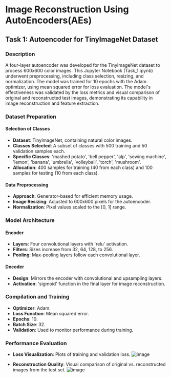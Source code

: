 # Image Reconstruction Using AutoEncoders(AEs)
## Task 1: Autoencoder for TinyImageNet Dataset
### Description
A four-layer autoencoder was developed for the TinyImageNet dataset to process 600x600 color images. This Jupyter Notebook (Task_1.ipynb) underwent preprocessing, including class selection, resizing, and normalization. The model was trained for 10 epochs with the Adam optimizer, using mean squared error for loss evaluation. The model's effectiveness was validated by the loss metrics and visual comparison of original and reconstructed test images, demonstrating its capability in image reconstruction and feature extraction.
### Dataset Preparation

#### Selection of Classes
- **Dataset**: TinyImageNet, containing natural color images.
- **Classes Selected**: A subset of classes with 500 training and 50 validation samples each.
- **Specific Classes**: 'mashed potato', 'bell pepper', 'alp', 'sewing machine', 'lemon', 'banana', 'umbrella', 'volleyball', 'torch', 'mushroom'.
- **Allocation**: 400 samples for training (40 from each class) and 100 samples for testing (10 from each class).

#### Data Preprocessing
- **Approach**: Generator-based for efficient memory usage.
- **Image Resizing**: Adjusted to 600x600 pixels for the autoencoder.
- **Normalization**: Pixel values scaled to the [0, 1] range.

### Model Architecture

#### Encoder
- **Layers**: Four convolutional layers with 'relu' activation.
- **Filters**: Sizes increase from 32, 64, 128, to 256.
- **Pooling**: Max-pooling layers follow each convolutional layer.

#### Decoder
- **Design**: Mirrors the encoder with convolutional and upsampling layers.
- **Activation**: 'sigmoid' function in the final layer for image reconstruction.

### Compilation and Training
- **Optimizer**: Adam.
- **Loss Function**: Mean squared error.
- **Epochs**: 10.
- **Batch Size**: 32.
- **Validation**: Used to monitor performance during training.

### Performance Evaluation
- **Loss Visualization**: Plots of training and validation loss.
    ![image](https://github.com/AliAmini93/Image-Reconstruction-AE/assets/96921261/8e748cae-cc9c-4bfa-a9eb-df369d8f13b0)

- **Reconstruction Quality**: Visual comparison of original vs. reconstructed images from the test set.
   ![image](https://github.com/AliAmini93/Image-Reconstruction-AE/assets/96921261/4959095f-1066-4b20-8465-7cc3b1e23cb0)
